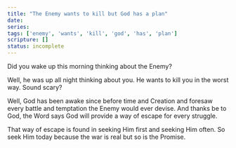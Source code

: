 ```yaml
---
title: "The Enemy wants to kill but God has a plan"
date: 
series: 
tags: ['enemy', 'wants', 'kill', 'god', 'has', 'plan']
scripture: []
status: incomplete
---
```


Did you wake up this morning thinking about the Enemy?

Well, he was up all night thinking about you. He wants to kill you in the worst way. Sound scary?

Well, God has been awake since before time and Creation and foresaw every battle and temptation the Enemy would ever devise. And thanks be to God, the Word says God will provide a way of escape for every struggle. 

That way of escape is found in seeking Him first and seeking Him often. So seek Him today because the war is real but so is the Promise. 